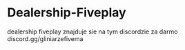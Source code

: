 # Dealership-Fiveplay
dealership fiveplay znajduje sie na tym discordzie za darmo discord.gg/gliniarzefivema
